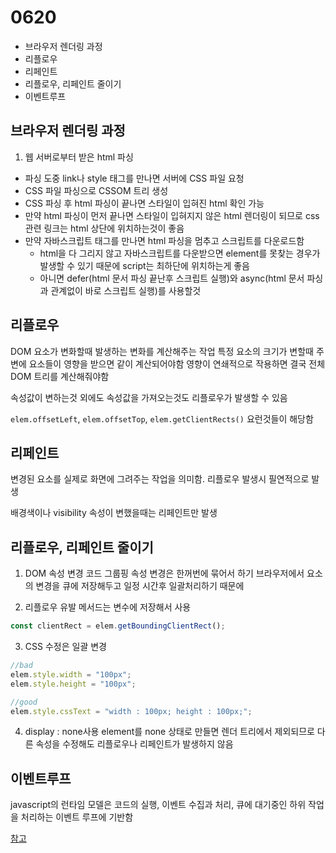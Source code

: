 # 0620

- 브라우저 렌더링 과정
- 리플로우
- 리페인트
- 리플로우, 리페인트 줄이기
- 이벤트루프

## 브라우저 렌더링 과정

1. 웹 서버로부터 받은 html 파싱

- 파싱 도중 link나 style 태그를 만나면 서버에 CSS 파일 요청
- CSS 파일 파싱으로 CSSOM 트리 생성
- CSS 파싱 후 html 파싱이 끝나면 스타일이 입혀진 html 확인 가능
- 만약 html 파싱이 먼저 끝나면 스타일이 입혀지지 않은 html 렌더링이 되므로 css 관련 링크는 html 상단에 위치하는것이 좋음
- 만약 자바스크립트 태그를 만나면 html 파싱을 멈추고 스크립트를 다운로드함
  - html을 다 그리지 않고 자바스크립트를 다운받으면 element를 못찾는 경우가 발생할 수 있기 때문에 script는 최하단에 위치하는게 좋음
  - 아니면 defer(html 문서 파싱 끝난후 스크립트 실행)와 async(html 문서 파싱과 관계없이 바로 스크립트 실행)를 사용할것

## 리플로우

DOM 요소가 변화할때 발생하는 변화를 계산해주는 작업
특정 요소의 크기가 변할때 주변에 요소들이 영향을 받으면 같이 계산되어야함
영향이 연쇄적으로 작용하면 결국 전체 DOM 트리를 계산해줘야함

속성값이 변하는것 외에도 속성값을 가져오는것도 리플로우가 발생할 수 있음

`elem.offsetLeft`, `elem.offsetTop`, `elem.getClientRects()` 요런것들이 해당함

## 리페인트

변경된 요소를 실제로 화면에 그려주는 작업을 의미함.
리플로우 발생시 필연적으로 발생

배경색이나 visibility 속성이 변했을때는 리페인트만 발생

## 리플로우, 리페인트 줄이기

1. DOM 속성 변경 코드 그룹핑
   속성 변경은 한꺼번에 묶어서 하기
   브라우저에서 요소의 변경을 큐에 저장해두고 일정 시간후 일괄처리하기 때문에

2. 리플로우 유발 메서드는 변수에 저장해서 사용

```javascript
const clientRect = elem.getBoundingClientRect();
```

3. CSS 수정은 일괄 변경

```javascript
//bad
elem.style.width = "100px";
elem.style.height = "100px";

//good
elem.style.cssText = "width : 100px; height : 100px;";
```

4. display : none사용
   element를 none 상태로 만들면 렌더 트리에서 제외되므로
   다른 속성을 수정해도 리플로우나 리페인트가 발생하지 않음

## 이벤트루프

javascript의 런타임 모델은 코드의 실행, 이벤트 수집과 처리, 큐에 대기중인 하위 작업을 처리하는 이벤트 루프에 기반함

[참고](https://talkwithcode.tistory.com/89)
